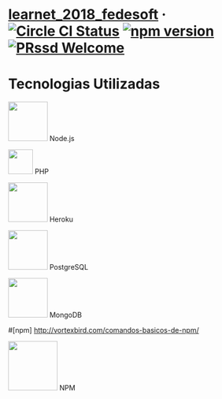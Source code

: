 
# [learnet_2018_fedesoft]() &middot;  [![Circle CI Status](https://circleci.com/gh/facebook/react-native.svg?style=shield)](https://circleci.com/gh/facebook/react-native) [![npm version](https://d25lcipzij17d.cloudfront.net/badge.svg?id=js&type=6&v=6.2.0&x2=0)](https://badge.fury.io/js/react-native) [![PRssd Welcome](https://img.shields.io/badge/PRs-welcome-brightgreen.svg)](CONTRIBUTING.md#pull-requests)


<h1>Tecnologias Utilizadas</h1>
<img src="https://ih1.redbubble.net/image.109336634.1604/flat,550x550,075,f.u1.jpg" width="80"> Node.js  </img>

<img src="https://cdn0.froala.com/assets/editor/docs/server/meta-social/php-00441489844a0103eae71ba2fe15244c.png" width="50"> PHP </img>

<img src="https://buddy.works/guides/thumbnails/cover-heroku.png" width="80"> Heroku</img>


<img src="https://www.muylinux.com/wp-content/uploads/2017/10/postgresql.png" width="80"> PostgreSQL</img>

<img src="https://zdnet3.cbsistatic.com/hub/i/r/2018/02/16/8abdb3e1-47bc-446e-9871-c4e11a46f680/resize/370xauto/8a68280fd20eebfa7789cdaa6fb5eff1/mongo-db-logo.png" width="80"> MongoDB</img>


#[npm] http://vortexbird.com/comandos-basicos-de-npm/

<img src="https://i0.wp.com/blog.javierbertos.name/wp-content/uploads/2016/10/npm-icon-with-beard.png?w=1170" width="100"> NPM</img>


